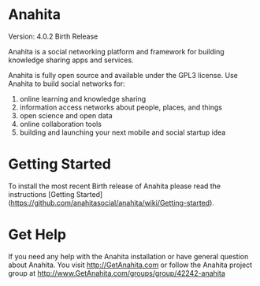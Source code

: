 Anahita
================
Version: 4.0.2 Birth Release

Anahita is a social networking platform and framework for building knowledge sharing apps and services.

Anahita is fully open source and available under the GPL3 license. Use Anahita to build social networks for:

1. online learning and knowledge sharing
2. information access networks about people, places, and things
3. open science and open data
4. online collaboration tools
5. building and launching your next mobile and social startup idea

Getting Started
================
To install the most recent Birth release of Anahita please read the instructions [Getting Started] (https://github.com/anahitasocial/anahita/wiki/Getting-started).

Get Help
=========
If you need any help with the Anahita installation or have general question about Anahita. 
You visit http://GetAnahita.com or follow the Anahita project group at http://www.GetAnahita.com/groups/group/42242-anahita
